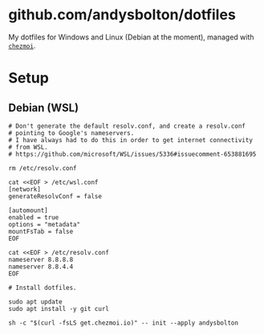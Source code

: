 # github.com/andysbolton/dotfiles

My dotfiles for Windows and Linux (Debian at the moment), managed with [`chezmoi`](https://github.com/twpayne/chezmoi).

# Setup

## Debian (WSL)

```
# Don't generate the default resolv.conf, and create a resolv.conf
# pointing to Google's nameservers.
# I have always had to do this in order to get internet connectivity
# from WSL.
# https://github.com/microsoft/WSL/issues/5336#issuecomment-653881695

rm /etc/resolv.conf

cat <<EOF > /etc/wsl.conf
[network]
generateResolvConf = false

[automount]
enabled = true
options = "metadata"
mountFsTab = false
EOF

cat <<EOF > /etc/resolv.conf
nameserver 8.8.8.8
nameserver 8.8.4.4
EOF

# Install dotfiles.

sudo apt update
sudo apt install -y git curl

sh -c "$(curl -fsLS get.chezmoi.io)" -- init --apply andysbolton
```
